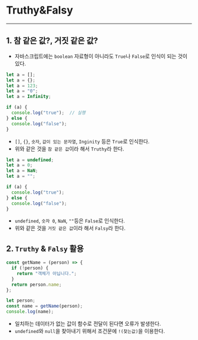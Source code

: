 # Truthy&Falsy
---
## 1. 참 같은 값?, 거짓 같은 값?
* 자바스크립트에는 `boolean` 자료형이 아니라도 `True`나 `False`로 인식이 되는 것이 있다.
``` javascript
let a = [];
let a = {};
let a = 123;
let a = "0";
let a = Infinity;

if (a) {
  console.log("true");  // 실행
} else {
  console.log("false");
}
```
* `[]`, `{}`, `숫자`, `값이 있는 문자열`, `Inginity` 등은 `True`로 인식한다.
* 위와 같은 것을 `참 같은 값`이라 해서 `Truthy`라 한다.
``` javascript
let a = undefined;
let a = 0;
let a = NaN;
let a = "";

if (a) {
  console.log("true");
} else {
  console.log("false");
}
```
* `undefined`, `숫자 0`, `NaN`, `""`등은 `False`로 인식한다.
* 위와 같은 것을 `거짓 같은 값`이라 해서 `Falsy`라 한다.

## 2. `Truthy` & `Falsy` 활용
``` javascript
const getName = (person) => {
  if (!person) {
    return "객체가 아닙니다.";
  }
  return person.name;
};

let person;
const name = getName(person);
console.log(name);
```
* 일치하는 데이터가 없는 값이 함수로 전달이 된다면 오류가 발생한다.
* `undefined`와 `null`을 찾아내기 위해서 조건문에 `!(찾는값)`을 이용한다.










